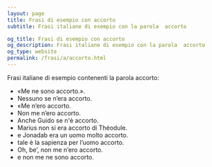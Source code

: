 ```yaml
---
layout: page
title: Frasi di esempio con accorto 
subtitle: Frasi italiane di esempio con la parola  accorto

og_title: Frasi di esempio con accorto 
og_description: Frasi italiane di esempio con la parola  accorto
og_type: website
permalink: /frasi/a/accorto.html
---
```


Frasi italiane di esempio contenenti la parola accorto:


- «Me ne sono accorto.».
- Nessuno se n’era accorto.
- «Me n’ero accorto.
- Non me n’ero accorto.
- Anche Guido se n'è accorto.
- Marius non si era accorto di Théodule.
- e Jonadab era un uomo molto accorto.
- tale è la sapienza per l’uomo accorto.
- Oh, be’, non me n’ero accorto.
- e non me ne sono accorto.
